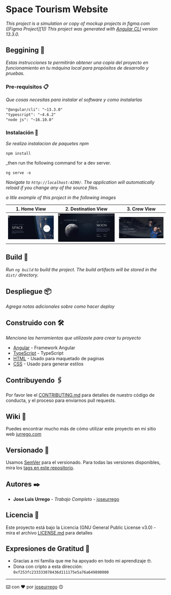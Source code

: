# Space Tourism Website

_This project is a simulation or copy of mockup projects in figma.com ([Figma Project][1])_
_This project was generated with [Angular CLI](https://github.com/angular/angular-cli) version 13.3.0._
## Beggining 🚀

_Estas instrucciones te permitirán obtener una copia del proyecto en funcionamiento en tu máquina local para propósitos de desarrollo y pruebas._

### Pre-requisitos 📋

_Que cosas necesitas para instalar el software y como instalarlas_

```
"@angular/cli": "~13.3.0"
"typescript": "~4.6.2"
"node js": "~16.10.0"
```

### Instalación 🔧


_Se realiza instalacion de paquetes npm_

```
npm install
```

_then run the following command for a dev server.

```
ng serve -o
```

_Navigate to `http://localhost:4200/`. The application will automatically reload if you change any of the source files._


_a litle example of this project in the following images_

|  1. Home View | 2. Destination View  | 3. Crew View |
| :------------: | :------------: | :------------: |
| ![](/src/assets/readme/home_view.jpg)  | ![](/src/assets/readme/destination_view.jpg)  | ![](/src/assets/readme/crew_view.jpg)  |

## Build 🔨

_Run `ng build` to build the project. The build artifacts will be stored in the `dist/` directory._

## Despliegue 📦

_Agrega notas adicionales sobre como hacer deploy_

## Construido con 🛠️

_Menciona las herramientas que utilizaste para crear tu proyecto_

* [Angular](https://angular.io/docs) - Framework Angular
* [TypeScript](https://www.typescriptlang.org/docs/) - TypeScript
* [HTML](#) - Usado para maquetado de paginas
* [CSS](#) - Usado para generar estilos

## Contribuyendo 🖇️

Por favor lee el [CONTRIBUTING.md](https://gist.github.com/villanuevand/xxxxxx) para detalles de nuestro código de conducta, y el proceso para enviarnos pull requests.

## Wiki 📖

Puedes encontrar mucho más de cómo utilizar este proyecto en mi sitio web [jurrego.com](#)

## Versionado 📌

Usamos [SemVer](http://semver.org/) para el versionado. Para todas las versiones disponibles, mira los [tags en este repositorio](https://github.com/tu/proyecto/tags).

## Autores ✒️

* **Jose Luis Urrego** - *Trabajo Completo* - [joseurrego](https://github.com/joseurrego)

## Licencia 📄

Este proyecto está bajo la Licencia (GNU General Public License v3.0) - mira el archivo [LICENSE.md](LICENSE.md) para detalles

## Expresiones de Gratitud 🎁

* Gracias a mi familia que me ha apoyado en todo mi aprendizaje 🤓.
* Dona con cripto a esta dirección: `0xf253fc233333078436d111175e5a76a649890000`



---
⌨️ con ❤️ por [joseurrego](https://github.com/joseurrego) 😊
